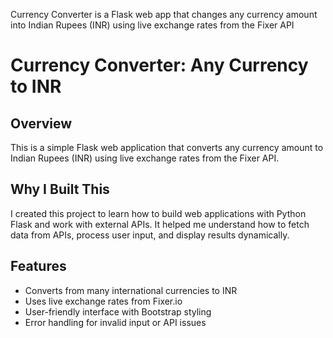 Currency Converter is a Flask web app that changes any currency amount into Indian Rupees (INR) using live exchange rates from the Fixer API


# Currency Converter: Any Currency to INR

## Overview
This is a simple Flask web application that converts any currency amount to Indian Rupees (INR) using live exchange rates from the Fixer API.

## Why I Built This
I created this project to learn how to build web applications with Python Flask and work with external APIs. It helped me understand how to fetch data from APIs, process user input, and display results dynamically.

## Features
- Converts from many international currencies to INR
- Uses live exchange rates from Fixer.io
- User-friendly interface with Bootstrap styling
- Error handling for invalid input or API issues
